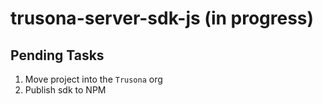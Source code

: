 # trusona-server-sdk-js (in progress)

## Pending Tasks

1. Move project into the `Trusona` org
2. Publish sdk to NPM